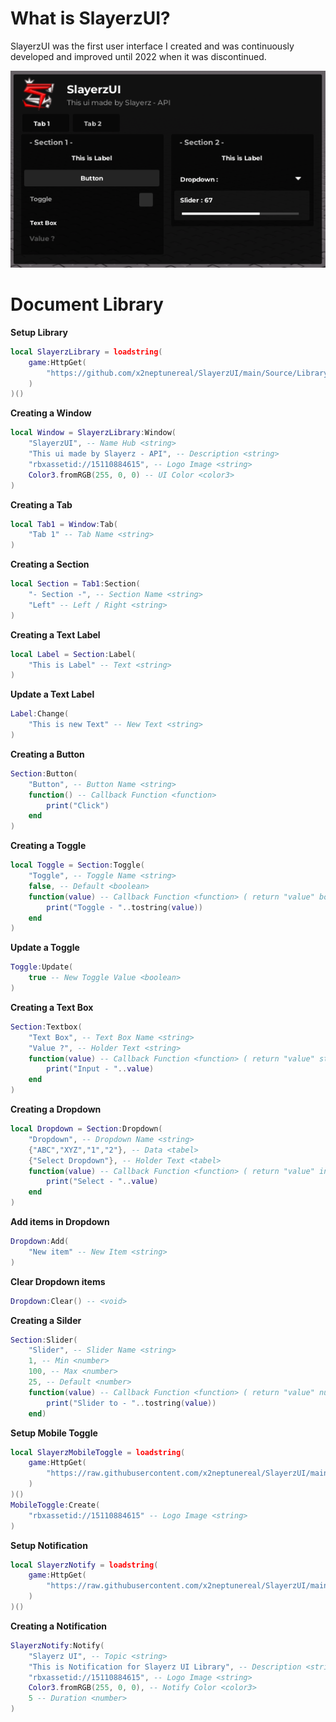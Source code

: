 # What is SlayerzUI?
SlayerzUI was the first user interface I created and was continuously developed and improved until 2022 when it was discontinued.

![Example](https://github.com/x2neptunereal/SlayerzUI/blob/main/Example.png)
# Document Library
**Setup Library**
```lua
local SlayerzLibrary = loadstring(
    game:HttpGet(
        "https://github.com/x2neptunereal/SlayerzUI/main/Source/Library.lua"
    )
)()
```
**Creating a Window**
```lua
local Window = SlayerzLibrary:Window(
    "SlayerzUI", -- Name Hub <string>
    "This ui made by Slayerz - API", -- Description <string>
    "rbxassetid://15110884615", -- Logo Image <string>
    Color3.fromRGB(255, 0, 0) -- UI Color <color3>
)
```
**Creating a Tab**
```lua
local Tab1 = Window:Tab(
    "Tab 1" -- Tab Name <string>
)
```
**Creating a Section**
```lua
local Section = Tab1:Section(
    "- Section -", -- Section Name <string>
    "Left" -- Left / Right <string>
)
```
**Creating a Text Label**
```lua
local Label = Section:Label(
    "This is Label" -- Text <string>
)
```
**Update a Text Label**
```lua
Label:Change(
    "This is new Text" -- New Text <string>
)
```
**Creating a Button**
```lua
Section:Button(
    "Button", -- Button Name <string>
    function() -- Callback Function <function>
        print("Click")
    end
)
```
**Creating a Toggle**
```lua
local Toggle = Section:Toggle(
    "Toggle", -- Toggle Name <string>
    false, -- Default <boolean>
    function(value) -- Callback Function <function> ( return "value" boolean )
        print("Toggle - "..tostring(value))
    end
)
```
**Update a Toggle**
```lua
Toggle:Update(
    true -- New Toggle Value <boolean>
)
```
**Creating a Text Box**
```lua
Section:Textbox(
    "Text Box", -- Text Box Name <string>
    "Value ?", -- Holder Text <string>
    function(value) -- Callback Function <function> ( return "value" string )
        print("Input - "..value)
    end
)
```
**Creating a Dropdown**
```lua
local Dropdown = Section:Dropdown(
    "Dropdown", -- Dropdown Name <string>
    {"ABC","XYZ","1","2"}, -- Data <tabel>
    {"Select Dropdown"}, -- Holder Text <tabel>
    function(value) -- Callback Function <function> ( return "value" index in tabel )
        print("Select - "..value)
    end
)
```
**Add items in Dropdown**
```lua
Dropdown:Add(
    "New item" -- New Item <string>
)
```
**Clear Dropdown items**
```lua
Dropdown:Clear() -- <void>
```
**Creating a Silder**
```lua
Section:Slider(
    "Slider", -- Slider Name <string>
    1, -- Min <number>
    100, -- Max <number>
    25, -- Default <number>
    function(value) -- Callback Function <function> ( return "value" number )
        print("Slider to - "..tostring(value))
    end)
```
**Setup Mobile Toggle**
```lua
local SlayerzMobileToggle = loadstring(
    game:HttpGet(
        "https://raw.githubusercontent.com/x2neptunereal/SlayerzUI/main/Source/MobileToggle.lua"
    )
)()
MobileToggle:Create(
    "rbxassetid://15110884615" -- Logo Image <string>
)
```
**Setup Notification**
```lua
local SlayerzNotify = loadstring(
    game:HttpGet(
        "https://raw.githubusercontent.com/x2neptunereal/SlayerzUI/main/Source/Notification.lua"
    )
)()
```
**Creating a Notification**
```lua
SlayerzNotify:Notify(
    "Slayerz UI", -- Topic <string>
    "This is Notification for Slayerz UI Library", -- Description <string>
    "rbxassetid://15110884615", -- Logo Image <string>
    Color3.fromRGB(255, 0, 0), -- Notify Color <color3>
    5 -- Duration <number>
)
```
